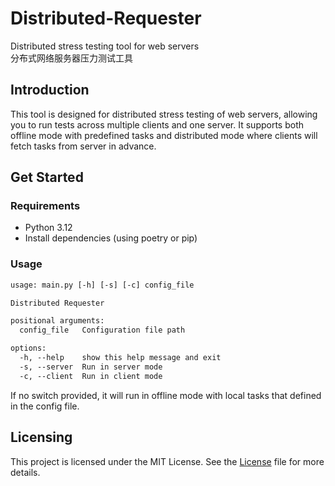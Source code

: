 Distributed-Requester
==========
Distributed stress testing tool for web servers  
分布式网络服务器压力测试工具

## Introduction

This tool is designed for distributed stress testing of web servers, allowing you to run tests across multiple clients and one server. It supports both offline mode with predefined tasks and distributed mode where clients will fetch tasks from server in advance.

## Get Started

### Requirements

- Python 3.12
- Install dependencies (using poetry or pip)

### Usage

```txt
usage: main.py [-h] [-s] [-c] config_file

Distributed Requester

positional arguments:
  config_file   Configuration file path

options:
  -h, --help    show this help message and exit
  -s, --server  Run in server mode
  -c, --client  Run in client mode
```

If no switch provided, it will run in offline mode with local tasks that defined in the config file.

## Licensing

This project is licensed under the MIT License. See the [License](https://github.com/isHarryh/Distributed-Requester/blob/main/LICENSE) file for more details.
